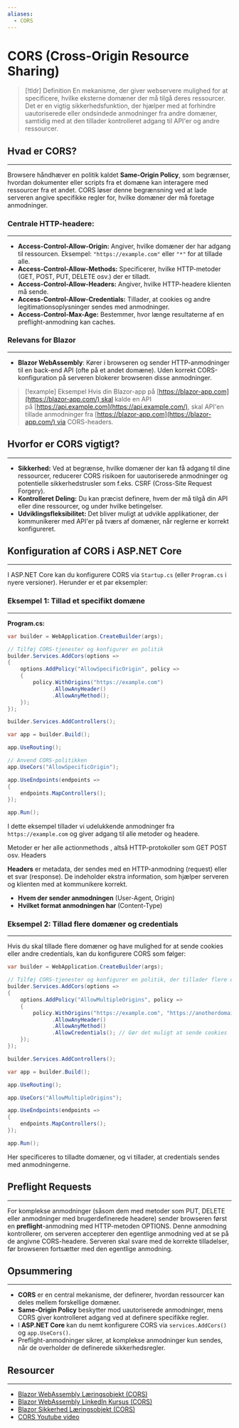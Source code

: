 ```yaml
---
aliases:
  - CORS
---
```

# CORS (Cross-Origin Resource Sharing)

> [!tldr] Definition
En mekanisme, der giver webservere mulighed for at specificere, hvilke eksterne domæner der må tilgå deres ressourcer. 
Det er en vigtig sikkerhedsfunktion, der hjælper med at forhindre uautoriserede eller ondsindede anmodninger fra andre domæner, samtidig med at den tillader kontrolleret adgang til API'er og andre ressourcer.


## Hvad er CORS?
---
Browsere håndhæver en politik kaldet **Same-Origin Policy**, som begrænser, hvordan dokumenter eller scripts fra et domæne kan interagere med ressourcer fra et andet. CORS løser denne begrænsning ved at lade serveren angive specifikke regler for, hvilke domæner der må foretage anmodninger.

### Centrale HTTP-headere:
---
- **Access-Control-Allow-Origin:** Angiver, hvilke domæner der har adgang til ressourcen. Eksempel: `"https://example.com"` eller `"*"` for at tillade alle.
- **Access-Control-Allow-Methods:** Specificerer, hvilke HTTP-metoder (GET, POST, PUT, DELETE osv.) der er tilladt.
- **Access-Control-Allow-Headers:** Angiver, hvilke HTTP-headere klienten må sende.
- **Access-Control-Allow-Credentials:** Tillader, at cookies og andre legitimationsoplysninger sendes med anmodninger.
- **Access-Control-Max-Age:** Bestemmer, hvor længe resultaterne af en preflight-anmodning kan caches.


### Relevans for Blazor
---
- **Blazor WebAssembly**: Kører i browseren og sender HTTP-anmodninger til en back-end API (ofte på et andet domæne). Uden korrekt CORS-konfiguration på serveren blokerer browseren disse anmodninger.

> [!example] Eksempel
Hvis din Blazor-app på [https://blazor-app.com](https://blazor-app.com/) skal kalde en API på [https://api.example.com](https://api.example.com/), skal API'en tillade anmodninger fra [https://blazor-app.com](https://blazor-app.com/) via CORS-headers.

## Hvorfor er CORS vigtigt?
---
- **Sikkerhed:** Ved at begrænse, hvilke domæner der kan få adgang til dine ressourcer, reducerer CORS risikoen for uautoriserede anmodninger og potentielle sikkerhedstrusler som f.eks. CSRF (Cross-Site Request Forgery).
- **Kontrolleret Deling:** Du kan præcist definere, hvem der må tilgå din API eller dine ressourcer, og under hvilke betingelser.
- **Udviklingsfleksibilitet:** Det bliver muligt at udvikle applikationer, der kommunikerer med API'er på tværs af domæner, når reglerne er korrekt konfigureret.


## Konfiguration af CORS i ASP.NET Core
---
I ASP.NET Core kan du konfigurere CORS via `Startup.cs` (eller `Program.cs` i nyere versioner). Herunder er et par eksempler:

### Eksempel 1: Tillad et specifikt domæne
---
**Program.cs:**
```csharp
var builder = WebApplication.CreateBuilder(args);

// Tilføj CORS-tjenester og konfigurer en politik
builder.Services.AddCors(options =>
{
    options.AddPolicy("AllowSpecificOrigin", policy =>
    {
        policy.WithOrigins("https://example.com")
              .AllowAnyHeader()
              .AllowAnyMethod();
    });
});

builder.Services.AddControllers();

var app = builder.Build();

app.UseRouting();

// Anvend CORS-politikken
app.UseCors("AllowSpecificOrigin");

app.UseEndpoints(endpoints =>
{
    endpoints.MapControllers();
});

app.Run();

```
I dette eksempel tillader vi udelukkende anmodninger fra `https://example.com` og giver adgang til alle metoder og headere.

Metoder er her alle actionmethods , altså HTTP-protokoller som GET POST osv.
Headers

**Headers** er metadata, der sendes med en HTTP-anmodning (request) eller et svar (response). De indeholder ekstra information, som hjælper serveren og klienten med at kommunikere korrekt.
- **Hvem der sender anmodningen** (User-Agent, Origin)
- **Hvilket format anmodningen har** (Content-Type)
### Eksempel 2: Tillad flere domæner og credentials
---
Hvis du skal tillade flere domæner og have mulighed for at sende cookies eller andre credentials, kan du konfigurere CORS som følger:
```csharp
var builder = WebApplication.CreateBuilder(args);

// Tilføj CORS-tjenester og konfigurer en politik, der tillader flere domæner og credentials
builder.Services.AddCors(options =>
{
    options.AddPolicy("AllowMultipleOrigins", policy =>
    {
        policy.WithOrigins("https://example.com", "https://anotherdomain.com")
              .AllowAnyHeader()
              .AllowAnyMethod()
              .AllowCredentials(); // Gør det muligt at sende cookies
    });
});

builder.Services.AddControllers();

var app = builder.Build();

app.UseRouting();

app.UseCors("AllowMultipleOrigins");

app.UseEndpoints(endpoints =>
{
    endpoints.MapControllers();
});

app.Run();

```
Her specificeres to tilladte domæner, og vi tillader, at credentials sendes med anmodningerne.

## Preflight Requests
---
For komplekse anmodninger (såsom dem med metoder som PUT, DELETE eller anmodninger med brugerdefinerede headere) sender browseren først en **preflight**-anmodning med HTTP-metoden OPTIONS. Denne anmodning kontrollerer, om serveren accepterer den egentlige anmodning ved at se på de angivne CORS-headere. Serveren skal svare med de korrekte tilladelser, før browseren fortsætter med den egentlige anmodning.



## Opsummering
---
- **CORS** er en central mekanisme, der definerer, hvordan ressourcer kan deles mellem forskellige domæner.
- **Same-Origin Policy** beskytter mod uautoriserede anmodninger, mens CORS giver kontrolleret adgang ved at definere specifikke regler.
- I **ASP.NET Core** kan du nemt konfigurere CORS via `services.AddCors()` og `app.UseCors()`.
- Preflight-anmodninger sikrer, at komplekse anmodninger kun sendes, når de overholder de definerede sikkerhedsregler.

## Resourcer
---
- [Blazor WebAssembly Læringsobjekt (CORS)](https://scorm.itslearning.com/data/3289/C20150/ims_import_38/scormcontent/index.html#/lessons/BteImlY66O1cDAtgfjL-ZesFTMHQvpiu)
- [Blazor WebAssembly LinkedIn Kursus (CORS)](https://www.linkedin.com/learning/blazor-webassembly-foundational-skills/cross-origin-resource-sharing-cors?resume=false&u=57075649)
- [Blazor Sikkerhed Læringsobjekt (CORS)](https://scorm.itslearning.com/data/3289/C20150/ims_import_41/scormcontent/index.html#/lessons/vHoDf8CJz0qFMikvmpJ1PGHbMoLjbnWM)
- [CORS Youtube video](https://www.youtube.com/watch?v=4KHiSt0oLJ0&t=136s&ab_channel=Fireship)